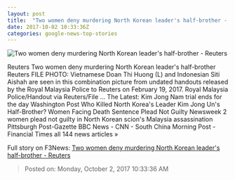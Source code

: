 ```yaml
---
layout: post
title:  "Two women deny murdering North Korean leader's half-brother - Reuters"
date: 2017-10-02 10:33:36Z
categories: google-news-top-stories
---
```


![Two women deny murdering North Korean leader's half-brother - Reuters](https://s2.reutersmedia.net/resources/r/?m=02&d=20171002&t=2&i=1203764961&w=&fh=545px&fw=&ll=&pl=&sq=&r=LYNXNPED9103F)

Reuters Two women deny murdering North Korean leader's half-brother Reuters FILE PHOTO: Vietnamese Doan Thi Huong (L) and Indonesian Siti Aishah are seen in this combination picture from undated handouts released by the Royal Malaysia Police to Reuters on February 19, 2017. Royal Malaysia Police/Handout via Reuters/File ... The Latest: Kim Jong Nam trial ends for the day Washington Post Who Killed North Korea's Leader Kim Jong Un's Half-Brother? Women Facing Death Sentence Plead Not Guilty Newsweek 2 women plead not guilty in North Korean scion's Malaysia assassination Pittsburgh Post-Gazette BBC News - CNN - South China Morning Post - Financial Times all 144 news articles »


Full story on F3News: [Two women deny murdering North Korean leader's half-brother - Reuters](http://www.f3nws.com/n/udxaBF)

> Posted on: Monday, October 2, 2017 10:33:36 AM
